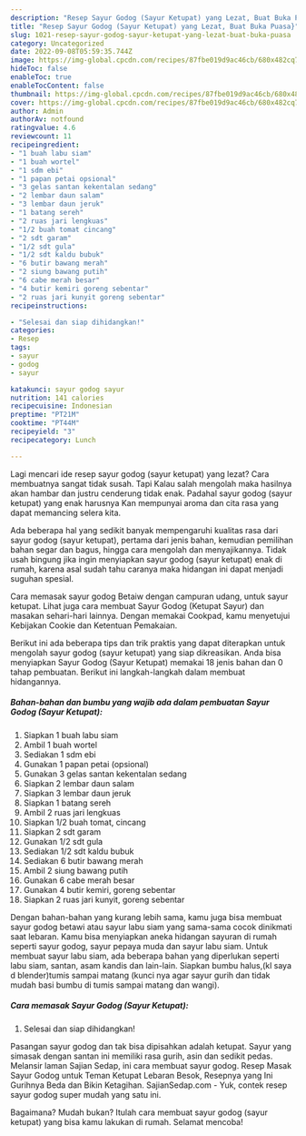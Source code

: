 ```yaml
---
description: "Resep Sayur Godog (Sayur Ketupat) yang Lezat, Buat Buka Puasa}"
title: "Resep Sayur Godog (Sayur Ketupat) yang Lezat, Buat Buka Puasa}"
slug: 1021-resep-sayur-godog-sayur-ketupat-yang-lezat-buat-buka-puasa
category: Uncategorized
date: 2022-09-08T05:59:35.744Z
image: https://img-global.cpcdn.com/recipes/87fbe019d9ac46cb/680x482cq70/sayur-godog-sayur-ketupat-foto-resep-utama.jpg
hideToc: false
enableToc: true
enableTocContent: false
thumbnail: https://img-global.cpcdn.com/recipes/87fbe019d9ac46cb/680x482cq70/sayur-godog-sayur-ketupat-foto-resep-utama.jpg
cover: https://img-global.cpcdn.com/recipes/87fbe019d9ac46cb/680x482cq70/sayur-godog-sayur-ketupat-foto-resep-utama.jpg
author: Admin
authorAv: notfound
ratingvalue: 4.6
reviewcount: 11
recipeingredient:
- "1 buah labu siam"
- "1 buah wortel"
- "1 sdm ebi"
- "1 papan petai opsional"
- "3 gelas santan kekentalan sedang"
- "2 lembar daun salam"
- "3 lembar daun jeruk"
- "1 batang sereh"
- "2 ruas jari lengkuas"
- "1/2 buah tomat cincang"
- "2 sdt garam"
- "1/2 sdt gula"
- "1/2 sdt kaldu bubuk"
- "6 butir bawang merah"
- "2 siung bawang putih"
- "6 cabe merah besar"
- "4 butir kemiri goreng sebentar"
- "2 ruas jari kunyit goreng sebentar"
recipeinstructions:

- "Selesai dan siap dihidangkan!"
categories:
- Resep
tags:
- sayur
- godog
- sayur

katakunci: sayur godog sayur 
nutrition: 141 calories
recipecuisine: Indonesian
preptime: "PT21M"
cooktime: "PT44M"
recipeyield: "3"
recipecategory: Lunch

---
```



Lagi mencari ide resep sayur godog (sayur ketupat) yang lezat? Cara membuatnya sangat tidak susah. Tapi Kalau salah mengolah maka hasilnya akan hambar dan justru cenderung tidak enak. Padahal sayur godog (sayur ketupat) yang enak harusnya Kan mempunyai aroma dan cita rasa yang dapat memancing selera kita.


Ada beberapa hal yang sedikit banyak mempengaruhi kualitas rasa dari sayur godog (sayur ketupat), pertama dari jenis bahan, kemudian pemilihan bahan segar dan bagus, hingga cara mengolah dan menyajikannya. Tidak usah bingung jika ingin menyiapkan sayur godog (sayur ketupat) enak di rumah, karena asal sudah tahu caranya maka hidangan ini dapat menjadi suguhan spesial.

Cara memasak sayur godog Betaiw dengan campuran udang, untuk sayur ketupat. Lihat juga cara membuat Sayur Godog (Ketupat Sayur) dan masakan sehari-hari lainnya. Dengan memakai Cookpad, kamu menyetujui Kebijakan Cookie dan Ketentuan Pemakaian.


Berikut ini ada beberapa tips dan trik praktis yang dapat diterapkan untuk mengolah sayur godog (sayur ketupat) yang siap dikreasikan. Anda bisa menyiapkan Sayur Godog (Sayur Ketupat) memakai 18 jenis bahan dan 0 tahap pembuatan. Berikut ini langkah-langkah dalam membuat hidangannya.

<!--inarticleads1-->

##### Bahan-bahan dan bumbu yang wajib ada dalam pembuatan Sayur Godog (Sayur Ketupat):

1. Siapkan 1 buah labu siam
1. Ambil 1 buah wortel
1. Sediakan 1 sdm ebi
1. Gunakan 1 papan petai (opsional)
1. Gunakan 3 gelas santan kekentalan sedang
1. Siapkan 2 lembar daun salam
1. Siapkan 3 lembar daun jeruk
1. Siapkan 1 batang sereh
1. Ambil 2 ruas jari lengkuas
1. Siapkan 1/2 buah tomat, cincang
1. Siapkan 2 sdt garam
1. Gunakan 1/2 sdt gula
1. Sediakan 1/2 sdt kaldu bubuk
1. Sediakan 6 butir bawang merah
1. Ambil 2 siung bawang putih
1. Gunakan 6 cabe merah besar
1. Gunakan 4 butir kemiri, goreng sebentar
1. Siapkan 2 ruas jari kunyit, goreng sebentar


Dengan bahan-bahan yang kurang lebih sama, kamu juga bisa membuat sayur godog betawi atau sayur labu siam yang sama-sama cocok dinikmati saat lebaran. Kamu bisa menyiapkan aneka hidangan sayuran di rumah seperti sayur godog, sayur pepaya muda dan sayur labu siam. Untuk membuat sayur labu siam, ada beberapa bahan yang diperlukan seperti labu siam, santan, asam kandis dan lain-lain. Siapkan bumbu halus,(kl saya d blender)tumis sampai matang (kunci nya agar sayur gurih dan tidak mudah basi bumbu di tumis sampai matang dan wangi). 

<!--inarticleads2-->

##### Cara memasak Sayur Godog (Sayur Ketupat):


1. Selesai dan siap dihidangkan!

Pasangan sayur godog dan tak bisa dipisahkan adalah ketupat. Sayur yang simasak dengan santan ini memiliki rasa gurih, asin dan sedikit pedas. Melansir laman Sajian Sedap, ini cara membuat sayur godog. Resep Masak Sayur Godog untuk Teman Ketupat Lebaran Besok, Resepnya yang Ini Gurihnya Beda dan Bikin Ketagihan. SajianSedap.com - Yuk, contek resep sayur godog super mudah yang satu ini. 

Bagaimana? Mudah bukan? Itulah cara membuat sayur godog (sayur ketupat) yang bisa kamu lakukan di rumah. Selamat mencoba!
